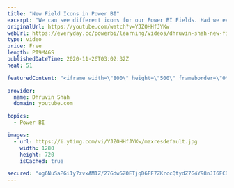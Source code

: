 ```yaml
---
title: "New Field Icons in Power BI"
excerpt: "We can see different icons for our Power BI Fields. Had we ever tried to understand what's the meaning of each icon? Here's an answer. During this video, we will see new Field icons introduced in Power BI Desktop. Microsoft rolled out these new icons with the November 2020 Power BI Desktop update. Here,"
originalUrl: https://youtube.com/watch?v=YJZOHHfJYKw
webUrl: https://everyday.cc/powerbi/learning/videos/dhruvin-shah-new-field-icons-in-power-bi/
type: video
price: Free
length: PT9M46S
publishedDateTime: 2020-11-26T03:02:32Z
heat: 51

featuredContent: "<iframe width=\"800\" height=\"500\" frameborder=\"0\" src=\"https://www.youtube.com/embed/YJZOHHfJYKw\" allow=\"accelerometer; autoplay; encrypted-media; gyroscope; picture-in-picture\" allowfullscreen></iframe>"

provider:
  name: Dhruvin Shah
  domain: youtube.com

topics:
  - Power BI

images:
  - url: https://i.ytimg.com/vi/YJZOHHfJYKw/maxresdefault.jpg
    width: 1280
    height: 720
    isCached: true

secured: "og6NuSaPGi1y7zvxAM1Z/27Gdw5ZOETjqD6FF7ZKrccQtydZ7G4Y98nJI6FCD2WNM53wz69dgOUm1ZUO/qHiY/CRRWQb0k8A5hpPU49KF/f3rm6jnLV+cVIX03VCKZdl1FNus1hTyK7OVHHbkORSNu6T9QhxU6cQD52M5O9DknGA4198S/KEyMbgDq2XdpAEv9Gs4Gqek0tLaao7yvezUywqPURq53V3qGROxZ1aFnGddZyRoscjqi9c+04xZfkYEXrpTmXnYBKEts+uSwM/36eqoViBDlJTGLu3ePPX8rmG3dcxNc0vqN1nnvSjCrWs0wXzyJNYpxO/eErf1WDt720lPtftpWmhLb7JTlwKF1qOizFXT4Imz9MX7l+lTHDg+FqJVXWsBz6+i6SxW3gQ0jjNIy4u1PW7XFh4x5eUbDc=;7WO+ui7HIE04Lz3qzQCBtw=="
---
```


